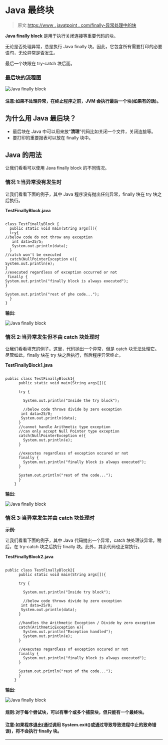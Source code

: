 # Java 最终块

> 原文:[https://www . javatpoint . com/finally-异常处理中的块](https://www.javatpoint.com/finally-block-in-exception-handling)

**Java finally block** 是用于执行关闭连接等重要代码的块。

无论是否处理异常，总是执行 Java finally 块。因此，它包含所有需要打印的必要语句，无论异常是否发生。

最后一个块跟在 try-catch 块后面。

### 最后块的流程图

![Java finally block](../Images/41f03ddeb31de0e267f1d4fff5505ed0.png)

#### 注意:如果不处理异常，在终止程序之前，JVM 会执行最后一个块(如果有的话)。

## 为什么用 Java 最后块？

*   最后块在 Java 中可以用来放“**清理**”代码比如关闭一个文件，关闭连接等。
*   要打印的重要报表可以放在 finally 块中。

## Java 的用法

让我们看看可以使用 Java finally block 的不同情况。

### 情况 1:当异常没有发生时

让我们看看下面的例子，其中 Java 程序没有抛出任何异常，finally 块在 try 块之后执行。

**TestFinallyBlock.java**

```

class TestFinallyBlock {  
  public static void main(String args[]){  
  try{  
//below code do not throw any exception
   int data=25/5;  
   System.out.println(data);  
  }  
//catch won't be executed
  catch(NullPointerException e){
System.out.println(e);
}  
//executed regardless of exception occurred or not
 finally {
System.out.println("finally block is always executed");
}  

System.out.println("rest of phe code...");  
  }  
}  

```

**输出:**

![Java finally block](../Images/ad65691ccae137ab6693a0fdd5442513.png)

### 情况 2:当异常发生但不由 catch 块处理时

让我们看看填充的例子。这里，代码抛出一个异常，但是 catch 块无法处理它。尽管如此，finally 块在 try 块之后执行，然后程序异常终止。

**TestFinallyBlock1.java**

```

public class TestFinallyBlock1{  
	  public static void main(String args[]){ 

	  try {  

	  	System.out.println("Inside the try block");

	  	//below code throws divide by zero exception
	   int data=25/0;  
	   System.out.println(data);  
	  }  
	  //cannot handle Arithmetic type exception
	  //can only accept Null Pointer type exception
	  catch(NullPointerException e){
	  	System.out.println(e);
	  } 

	  //executes regardless of exception occured or not 
	  finally {
	  	System.out.println("finally block is always executed");
	  }  

	  System.out.println("rest of the code...");  
	  }  
	}  

```

**输出:**

![Java finally block](../Images/00865b10ce887414210d986dda01dfa1.png)

### 情况 3:当异常发生并由 catch 块处理时

**示例:**

让我们看看下面的例子，其中 Java 代码抛出一个异常，catch 块处理该异常。稍后，在 try-catch 块之后执行 finally 块。此外，其余代码也正常执行。

**TestFinallyBlock2.java**

```

public class TestFinallyBlock2{  
	  public static void main(String args[]){ 

	  try {  

	  	System.out.println("Inside try block");

	  	//below code throws divide by zero exception
	   int data=25/0;  
	   System.out.println(data);  
	  } 

	  //handles the Arithmetic Exception / Divide by zero exception
	  catch(ArithmeticException e){
	  	System.out.println("Exception handled");
	  	System.out.println(e);
	  } 

	  //executes regardless of exception occured or not 
	  finally {
	  	System.out.println("finally block is always executed");
	  }  

	  System.out.println("rest of the code...");  
	  }  
	}

```

**输出:**

![Java finally block](../Images/fd67eb940e14187ae092d7c493413475.png)

#### 规则:对于每个尝试块，可以有零个或多个捕获块，但只能有一个最终块。

#### 注意:如果程序退出(通过调用 System.exit()或通过导致导致进程中止的致命错误)，将不会执行 finally 块。

* * *